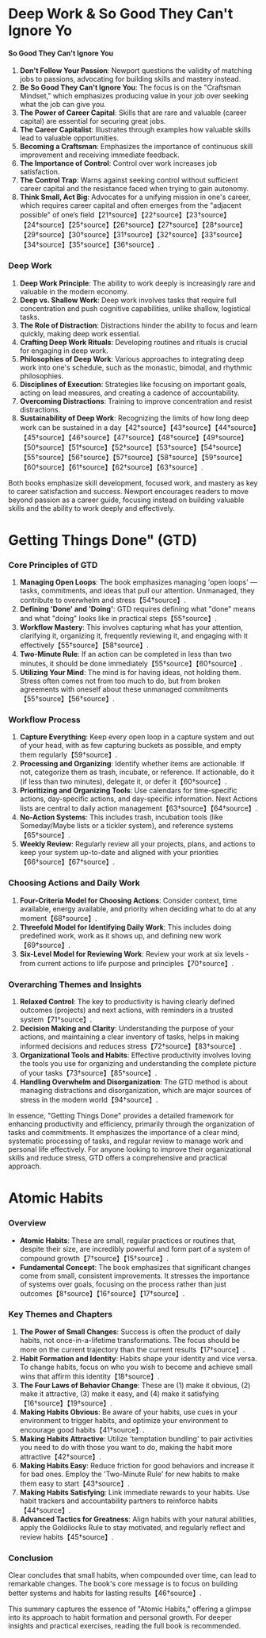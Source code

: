 # Deep Work & So Good They Can't Ignore Yo

#### So Good They Can't Ignore You

1. **Don't Follow Your Passion**: Newport questions the validity of matching jobs to passions, advocating for building skills and mastery instead.
2. **Be So Good They Can't Ignore You**: The focus is on the "Craftsman Mindset," which emphasizes producing value in your job over seeking what the job can give you.
3. **The Power of Career Capital**: Skills that are rare and valuable (career capital) are essential for securing great jobs.
4. **The Career Capitalist**: Illustrates through examples how valuable skills lead to valuable opportunities.
5. **Becoming a Craftsman**: Emphasizes the importance of continuous skill improvement and receiving immediate feedback.
6. **The Importance of Control**: Control over work increases job satisfaction.
7. **The Control Trap**: Warns against seeking control without sufficient career capital and the resistance faced when trying to gain autonomy.
8. **Think Small, Act Big**: Advocates for a unifying mission in one's career, which requires career capital and often emerges from the "adjacent possible" of one’s field【21†source】【22†source】【23†source】【24†source】【25†source】【26†source】【27†source】【28†source】【29†source】【30†source】【31†source】【32†source】【33†source】【34†source】【35†source】【36†source】.

### Deep Work
1. **Deep Work Principle**: The ability to work deeply is increasingly rare and valuable in the modern economy.
2. **Deep vs. Shallow Work**: Deep work involves tasks that require full concentration and push cognitive capabilities, unlike shallow, logistical tasks.
3. **The Role of Distraction**: Distractions hinder the ability to focus and learn quickly, making deep work essential.
4. **Crafting Deep Work Rituals**: Developing routines and rituals is crucial for engaging in deep work.
5. **Philosophies of Deep Work**: Various approaches to integrating deep work into one's schedule, such as the monastic, bimodal, and rhythmic philosophies.
6. **Disciplines of Execution**: Strategies like focusing on important goals, acting on lead measures, and creating a cadence of accountability.
7. **Overcoming Distractions**: Training to improve concentration and resist distractions.
8. **Sustainability of Deep Work**: Recognizing the limits of how long deep work can be sustained in a day【42†source】【43†source】【44†source】【45†source】【46†source】【47†source】【48†source】【49†source】【50†source】【51†source】【52†source】【53†source】【54†source】【55†source】【56†source】【57†source】【58†source】【59†source】【60†source】【61†source】【62†source】【63†source】.

Both books emphasize skill development, focused work, and mastery as key to career satisfaction and success. Newport encourages readers to move beyond passion as a career guide, focusing instead on building valuable skills and the ability to work deeply and effectively.



# Getting Things Done" (GTD)
### Core Principles of GTD
1. **Managing Open Loops**: The book emphasizes managing 'open loops' — tasks, commitments, and ideas that pull our attention. Unmanaged, they contribute to overwhelm and stress【54†source】.
2. **Defining 'Done' and 'Doing'**: GTD requires defining what "done" means and what "doing" looks like in practical steps【55†source】.
3. **Workflow Mastery**: This involves capturing what has your attention, clarifying it, organizing it, frequently reviewing it, and engaging with it effectively【55†source】【58†source】.
4. **Two-Minute Rule**: If an action can be completed in less than two minutes, it should be done immediately【55†source】【60†source】.
5. **Utilizing Your Mind**: The mind is for having ideas, not holding them. Stress often comes not from too much to do, but from broken agreements with oneself about these unmanaged commitments【55†source】【56†source】.

### Workflow Process
1. **Capture Everything**: Keep every open loop in a capture system and out of your head, with as few capturing buckets as possible, and empty them regularly【59†source】.
2. **Processing and Organizing**: Identify whether items are actionable. If not, categorize them as trash, incubate, or reference. If actionable, do it (if less than two minutes), delegate it, or defer it【60†source】.
3. **Prioritizing and Organizing Tools**: Use calendars for time-specific actions, day-specific actions, and day-specific information. Next Actions lists are central to daily action management【63†source】【64†source】.
4. **No-Action Systems**: This includes trash, incubation tools (like Someday/Maybe lists or a tickler system), and reference systems【65†source】.
5. **Weekly Review**: Regularly review all your projects, plans, and actions to keep your system up-to-date and aligned with your priorities【66†source】【67†source】.

### Choosing Actions and Daily Work
1. **Four-Criteria Model for Choosing Actions**: Consider context, time available, energy available, and priority when deciding what to do at any moment【68†source】.
2. **Threefold Model for Identifying Daily Work**: This includes doing predefined work, work as it shows up, and defining new work【69†source】.
3. **Six-Level Model for Reviewing Work**: Review your work at six levels - from current actions to life purpose and principles【70†source】.

### Overarching Themes and Insights
1. **Relaxed Control**: The key to productivity is having clearly defined outcomes (projects) and next actions, with reminders in a trusted system【71†source】.
2. **Decision Making and Clarity**: Understanding the purpose of your actions, and maintaining a clear inventory of tasks, helps in making informed decisions and reduces stress【72†source】【83†source】.
3. **Organizational Tools and Habits**: Effective productivity involves loving the tools you use for organizing and understanding the complete picture of your tasks【73†source】【85†source】.
4. **Handling Overwhelm and Disorganization**: The GTD method is about managing distractions and disorganization, which are major sources of stress in the modern world【94†source】.

In essence, "Getting Things Done" provides a detailed framework for enhancing productivity and efficiency, primarily through the organization of tasks and commitments. It emphasizes the importance of a clear mind, systematic processing of tasks, and regular review to manage work and personal life effectively. For anyone looking to improve their organizational skills and reduce stress, GTD offers a comprehensive and practical approach.




# Atomic Habits
### Overview
- **Atomic Habits**: These are small, regular practices or routines that, despite their size, are incredibly powerful and form part of a system of compound growth【7†source】【15†source】.
- **Fundamental Concept**: The book emphasizes that significant changes come from small, consistent improvements. It stresses the importance of systems over goals, focusing on the process rather than just outcomes【8†source】【16†source】【17†source】.

### Key Themes and Chapters
1. **The Power of Small Changes**: Success is often the product of daily habits, not once-in-a-lifetime transformations. The focus should be more on the current trajectory than the current results【17†source】.
2. **Habit Formation and Identity**: Habits shape your identity and vice versa. To change habits, focus on who you wish to become and achieve small wins that affirm this identity【18†source】.
3. **The Four Laws of Behavior Change**: These are (1) make it obvious, (2) make it attractive, (3) make it easy, and (4) make it satisfying【16†source】【19†source】.
4. **Making Habits Obvious**: Be aware of your habits, use cues in your environment to trigger habits, and optimize your environment to encourage good habits【41†source】.
5. **Making Habits Attractive**: Utilize 'temptation bundling' to pair activities you need to do with those you want to do, making the habit more attractive【42†source】.
6. **Making Habits Easy**: Reduce friction for good behaviors and increase it for bad ones. Employ the 'Two-Minute Rule' for new habits to make them easy to start【43†source】.
7. **Making Habits Satisfying**: Link immediate rewards to your habits. Use habit trackers and accountability partners to reinforce habits【44†source】.
8. **Advanced Tactics for Greatness**: Align habits with your natural abilities, apply the Goldilocks Rule to stay motivated, and regularly reflect and review habits【45†source】.

### Conclusion
Clear concludes that small habits, when compounded over time, can lead to remarkable changes. The book's core message is to focus on building better systems and habits for lasting results【46†source】.

This summary captures the essence of "Atomic Habits," offering a glimpse into its approach to habit formation and personal growth. For deeper insights and practical exercises, reading the full book is recommended.